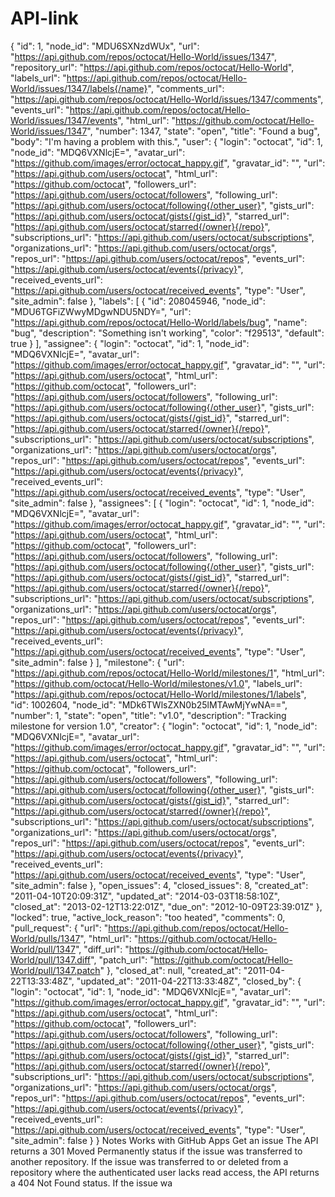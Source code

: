 # API-link
{   "id": 1,   "node_id": "MDU6SXNzdWUx",   "url": "https://api.github.com/repos/octocat/Hello-World/issues/1347",   "repository_url": "https://api.github.com/repos/octocat/Hello-World",   "labels_url": "https://api.github.com/repos/octocat/Hello-World/issues/1347/labels{/name}",   "comments_url": "https://api.github.com/repos/octocat/Hello-World/issues/1347/comments",   "events_url": "https://api.github.com/repos/octocat/Hello-World/issues/1347/events",   "html_url": "https://github.com/octocat/Hello-World/issues/1347",   "number": 1347,   "state": "open",   "title": "Found a bug",   "body": "I'm having a problem with this.",   "user": {     "login": "octocat",     "id": 1,     "node_id": "MDQ6VXNlcjE=",     "avatar_url": "https://github.com/images/error/octocat_happy.gif",     "gravatar_id": "",     "url": "https://api.github.com/users/octocat",     "html_url": "https://github.com/octocat",     "followers_url": "https://api.github.com/users/octocat/followers",     "following_url": "https://api.github.com/users/octocat/following{/other_user}",     "gists_url": "https://api.github.com/users/octocat/gists{/gist_id}",     "starred_url": "https://api.github.com/users/octocat/starred{/owner}{/repo}",     "subscriptions_url": "https://api.github.com/users/octocat/subscriptions",     "organizations_url": "https://api.github.com/users/octocat/orgs",     "repos_url": "https://api.github.com/users/octocat/repos",     "events_url": "https://api.github.com/users/octocat/events{/privacy}",     "received_events_url": "https://api.github.com/users/octocat/received_events",     "type": "User",     "site_admin": false   },   "labels": [     {       "id": 208045946,       "node_id": "MDU6TGFiZWwyMDgwNDU5NDY=",       "url": "https://api.github.com/repos/octocat/Hello-World/labels/bug",       "name": "bug",       "description": "Something isn't working",       "color": "f29513",       "default": true     }   ],   "assignee": {     "login": "octocat",     "id": 1,     "node_id": "MDQ6VXNlcjE=",     "avatar_url": "https://github.com/images/error/octocat_happy.gif",     "gravatar_id": "",     "url": "https://api.github.com/users/octocat",     "html_url": "https://github.com/octocat",     "followers_url": "https://api.github.com/users/octocat/followers",     "following_url": "https://api.github.com/users/octocat/following{/other_user}",     "gists_url": "https://api.github.com/users/octocat/gists{/gist_id}",     "starred_url": "https://api.github.com/users/octocat/starred{/owner}{/repo}",     "subscriptions_url": "https://api.github.com/users/octocat/subscriptions",     "organizations_url": "https://api.github.com/users/octocat/orgs",     "repos_url": "https://api.github.com/users/octocat/repos",     "events_url": "https://api.github.com/users/octocat/events{/privacy}",     "received_events_url": "https://api.github.com/users/octocat/received_events",     "type": "User",     "site_admin": false   },   "assignees": [     {       "login": "octocat",       "id": 1,       "node_id": "MDQ6VXNlcjE=",       "avatar_url": "https://github.com/images/error/octocat_happy.gif",       "gravatar_id": "",       "url": "https://api.github.com/users/octocat",       "html_url": "https://github.com/octocat",       "followers_url": "https://api.github.com/users/octocat/followers",       "following_url": "https://api.github.com/users/octocat/following{/other_user}",       "gists_url": "https://api.github.com/users/octocat/gists{/gist_id}",       "starred_url": "https://api.github.com/users/octocat/starred{/owner}{/repo}",       "subscriptions_url": "https://api.github.com/users/octocat/subscriptions",       "organizations_url": "https://api.github.com/users/octocat/orgs",       "repos_url": "https://api.github.com/users/octocat/repos",       "events_url": "https://api.github.com/users/octocat/events{/privacy}",       "received_events_url": "https://api.github.com/users/octocat/received_events",       "type": "User",       "site_admin": false     }   ],   "milestone": {     "url": "https://api.github.com/repos/octocat/Hello-World/milestones/1",     "html_url": "https://github.com/octocat/Hello-World/milestones/v1.0",     "labels_url": "https://api.github.com/repos/octocat/Hello-World/milestones/1/labels",     "id": 1002604,     "node_id": "MDk6TWlsZXN0b25lMTAwMjYwNA==",     "number": 1,     "state": "open",     "title": "v1.0",     "description": "Tracking milestone for version 1.0",     "creator": {       "login": "octocat",       "id": 1,       "node_id": "MDQ6VXNlcjE=",       "avatar_url": "https://github.com/images/error/octocat_happy.gif",       "gravatar_id": "",       "url": "https://api.github.com/users/octocat",       "html_url": "https://github.com/octocat",       "followers_url": "https://api.github.com/users/octocat/followers",       "following_url": "https://api.github.com/users/octocat/following{/other_user}",       "gists_url": "https://api.github.com/users/octocat/gists{/gist_id}",       "starred_url": "https://api.github.com/users/octocat/starred{/owner}{/repo}",       "subscriptions_url": "https://api.github.com/users/octocat/subscriptions",       "organizations_url": "https://api.github.com/users/octocat/orgs",       "repos_url": "https://api.github.com/users/octocat/repos",       "events_url": "https://api.github.com/users/octocat/events{/privacy}",       "received_events_url": "https://api.github.com/users/octocat/received_events",       "type": "User",       "site_admin": false     },     "open_issues": 4,     "closed_issues": 8,     "created_at": "2011-04-10T20:09:31Z",     "updated_at": "2014-03-03T18:58:10Z",     "closed_at": "2013-02-12T13:22:01Z",     "due_on": "2012-10-09T23:39:01Z"   },   "locked": true,   "active_lock_reason": "too heated",   "comments": 0,   "pull_request": {     "url": "https://api.github.com/repos/octocat/Hello-World/pulls/1347",     "html_url": "https://github.com/octocat/Hello-World/pull/1347",     "diff_url": "https://github.com/octocat/Hello-World/pull/1347.diff",     "patch_url": "https://github.com/octocat/Hello-World/pull/1347.patch"   },   "closed_at": null,   "created_at": "2011-04-22T13:33:48Z",   "updated_at": "2011-04-22T13:33:48Z",   "closed_by": {     "login": "octocat",     "id": 1,     "node_id": "MDQ6VXNlcjE=",     "avatar_url": "https://github.com/images/error/octocat_happy.gif",     "gravatar_id": "",     "url": "https://api.github.com/users/octocat",     "html_url": "https://github.com/octocat",     "followers_url": "https://api.github.com/users/octocat/followers",     "following_url": "https://api.github.com/users/octocat/following{/other_user}",     "gists_url": "https://api.github.com/users/octocat/gists{/gist_id}",     "starred_url": "https://api.github.com/users/octocat/starred{/owner}{/repo}",     "subscriptions_url": "https://api.github.com/users/octocat/subscriptions",     "organizations_url": "https://api.github.com/users/octocat/orgs",     "repos_url": "https://api.github.com/users/octocat/repos",     "events_url": "https://api.github.com/users/octocat/events{/privacy}",     "received_events_url": "https://api.github.com/users/octocat/received_events",     "type": "User",     "site_admin": false   } } Notes  Works with GitHub Apps Get an issue  The API returns a 301 Moved Permanently status if the issue was transferred to another repository. If the issue was transferred to or deleted from a repository where the authenticated user lacks read access, the API returns a 404 Not Found status. If the issue wa
